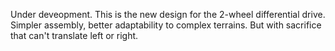 Under deveopment. This is the new design for the 2-wheel differential drive. Simpler assembly, better adaptability to complex terrains. But with sacrifice that can't translate left or right.
